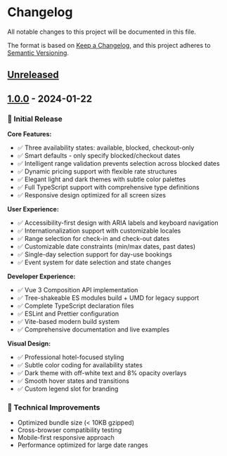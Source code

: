 # Changelog

All notable changes to this project will be documented in this file.

The format is based on [Keep a Changelog](https://keepachangelog.com/en/1.0.0/),
and this project adheres to [Semantic Versioning](https://semver.org/spec/v2.0.0.html).

## [Unreleased]

## [1.0.0] - 2024-01-22

### 🎉 Initial Release

**Core Features:**

- ✅ Three availability states: available, blocked, checkout-only
- ✅ Smart defaults - only specify blocked/checkout dates
- ✅ Intelligent range validation prevents selection across blocked dates
- ✅ Dynamic pricing support with flexible rate structures
- ✅ Elegant light and dark themes with subtle color palettes
- ✅ Full TypeScript support with comprehensive type definitions
- ✅ Responsive design optimized for all screen sizes

**User Experience:**

- ✅ Accessibility-first design with ARIA labels and keyboard navigation
- ✅ Internationalization support with customizable locales
- ✅ Range selection for check-in and check-out dates
- ✅ Customizable date constraints (min/max dates, past dates)
- ✅ Single-day selection support for day-use bookings
- ✅ Event system for date selection and state changes

**Developer Experience:**

- ✅ Vue 3 Composition API implementation
- ✅ Tree-shakeable ES modules build + UMD for legacy support
- ✅ Complete TypeScript declaration files
- ✅ ESLint and Prettier configuration
- ✅ Vite-based modern build system
- ✅ Comprehensive documentation and live examples

**Visual Design:**

- ✅ Professional hotel-focused styling
- ✅ Subtle color coding for availability states
- ✅ Dark theme with off-white text and 8% opacity overlays
- ✅ Smooth hover states and transitions
- ✅ Custom legend slot for branding

### 🔧 Technical Improvements

- Optimized bundle size (< 10KB gzipped)
- Cross-browser compatibility testing
- Mobile-first responsive approach
- Performance optimized for large date ranges

[Unreleased]: https://github.com/evion/vue-hotel-booking-calendar/compare/v1.0.0...HEAD
[1.0.0]: https://github.com/evion/vue-hotel-booking-calendar/releases/tag/v1.0.0
